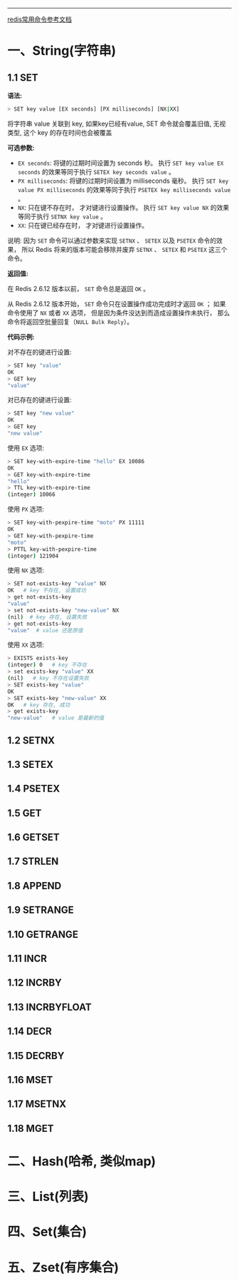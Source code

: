 





----
[redis常用命令参考文档](http://redisdoc.com/)

# 一、String(字符串)
## 1.1 SET
**语法:**
```bash
> SET key value [EX seconds] [PX milliseconds] [NX|XX]
```
将字符串 value 关联到 key, 如果key已经有value, SET 命令就会覆盖旧值, 无视类型, 这个 key 的存在时间也会被覆盖

**可选参数:**
- `EX seconds`: 将键的过期时间设置为 seconds 秒。 执行 `SET key value EX seconds` 的效果等同于执行 `SETEX key seconds value` 。
- `PX milliseconds`: 将键的过期时间设置为 milliseconds 毫秒。 执行 `SET key value PX milliseconds` 的效果等同于执行 `PSETEX key milliseconds value` 。
- `NX`: 只在键不存在时， 才对键进行设置操作。 执行 `SET key value NX` 的效果等同于执行 `SETNX key value` 。
- `XX`: 只在键已经存在时， 才对键进行设置操作。

说明: 因为 `SET` 命令可以通过参数来实现 `SETNX` 、 `SETEX` 以及 `PSETEX` 命令的效果， 所以 Redis 将来的版本可能会移除并废弃 `SETNX` 、 `SETEX` 和 `PSETEX` 这三个命令。

**返回值:**

在 Redis 2.6.12 版本以前， `SET` 命令总是返回 `OK` 。

从 Redis 2.6.12 版本开始， `SET` 命令只在设置操作成功完成时才返回 `OK` ； 如果命令使用了 `NX` 或者 `XX` 选项， 但是因为条件没达到而造成设置操作未执行， 那么命令将返回空批量回复（`NULL Bulk Reply`）。

**代码示例:**

对不存在的键进行设置:
```bash
> SET key "value"
OK
> GET key
"value"
```
对已存在的键进行设置:
```bash
> SET key "new value"
OK
> GET key
"new value"
```
使用 `EX` 选项:
```bash
> SET key-with-expire-time "hello" EX 10086
OK
> GET key-with-expire-time
"hello"
> TTL key-with-expire-time
(integer) 10066
```
使用 `PX` 选项:
```bash
> SET key-with-pexpire-time "moto" PX 11111
OK
> GET key-with-pexpire-time
"moto"
> PTTL key-with-pexpire-time
(integer) 121904
```
使用 `NX` 选项:
```bash
> SET not-exists-key "value" NX
OK   # key 不存在, 设置成功
> get not-exists-key
"value"
> set not-exists-key "new-value" NX
(nil)  # key 存在, 设置失败
> get not-exists-key
"value"  # value 还是原值
```
使用 `XX` 选项:
```bash
> EXISTS exists-key
(integer) 0   # key 不存在
> set exists-key "value" XX
(nil)   # key 不存在设置失败
> SET exists-key "value"
OK    
> SET exists-key "new-value" XX
OK   # key 存在, 成功
> get exists-key
"new-value"   # value 是最新的值
```

## 1.2 SETNX

## 1.3 SETEX

## 1.4 PSETEX

## 1.5 GET

## 1.6 GETSET

## 1.7 STRLEN

## 1.8 APPEND

## 1.9 SETRANGE

## 1.10 GETRANGE

## 1.11 INCR

## 1.12 INCRBY

## 1.13 INCRBYFLOAT

## 1.14 DECR

## 1.15 DECRBY

## 1.16 MSET

## 1.17 MSETNX

## 1.18 MGET

# 二、Hash(哈希, 类似map)


# 三、List(列表)


# 四、Set(集合)


# 五、Zset(有序集合)
